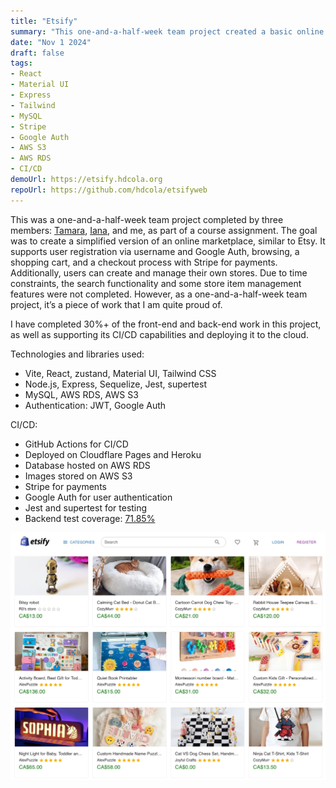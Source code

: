 ```yaml
---
title: "Etsify"
summary: "This one-and-a-half-week team project created a basic online marketplace with user registration, shopping cart, and Stripe checkout."
date: "Nov 1 2024"
draft: false
tags:
- React
- Material UI
- Express
- Tailwind
- MySQL
- Stripe
- Google Auth
- AWS S3
- AWS RDS
- CI/CD
demoUrl: https://etsify.hdcola.org
repoUrl: https://github.com/hdcola/etsifyweb
---
```


This was a one-and-a-half-week team project completed by three members: [Tamara](https://github.com/tamara-plante), [Iana](https://github.com/iasssy), and me, as part of a course assignment. The goal was to create a simplified version of an online marketplace, similar to Etsy. It supports user registration via username and Google Auth, browsing, a shopping cart, and a checkout process with Stripe for payments. Additionally, users can create and manage their own stores. Due to time constraints, the search functionality and some store item management features were not completed. However, as a one-and-a-half-week team project, it’s a piece of work that I am quite proud of.

I have completed 30%+ of the front-end and back-end work in this project, as well as supporting its CI/CD capabilities and deploying it to the cloud.

Technologies and libraries used:
- Vite, React, zustand, Material UI, Tailwind CSS
- Node.js, Express, Sequelize, Jest, supertest
- MySQL, AWS RDS, AWS S3
- Authentication: JWT, Google Auth

CI/CD:
- GitHub Actions for CI/CD
- Deployed on Cloudflare Pages and Heroku
- Database hosted on AWS RDS
- Images stored on AWS S3
- Stripe for payments
- Google Auth for user authentication
- Jest and supertest for testing
- Backend test coverage: [71.85%](https://app.codecov.io/gh/hdcola/etsifyapi) 

![Etsify](./etsify.jpg)

  
